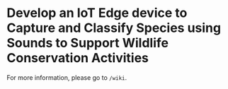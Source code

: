 # Develop an IoT Edge device to Capture and Classify Species using Sounds to Support Wildlife Conservation Activities

For more information, please go to `/wiki`.
